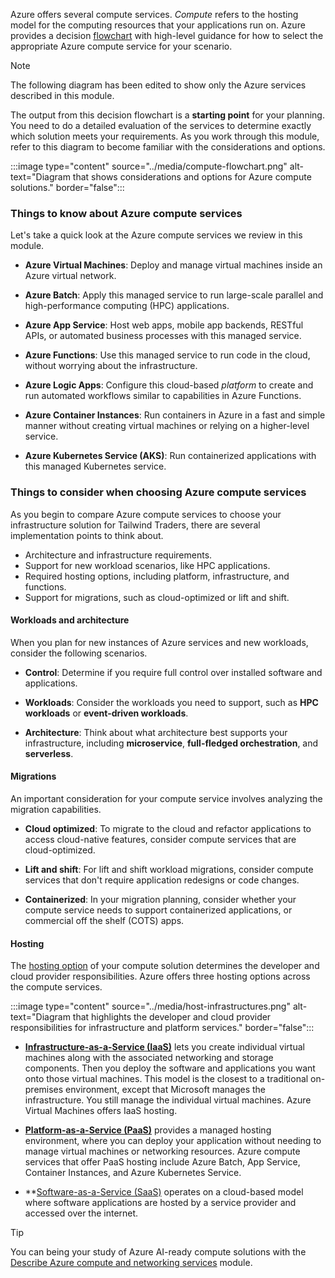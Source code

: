Azure offers several compute services. _Compute_ refers to the hosting model for the computing resources that your applications run on. Azure provides a decision [flowchart](/azure/architecture/guide/technology-choices/compute-decision-tree) with high-level guidance for how to select the appropriate Azure compute service for your scenario. 

> [!NOTE]
> The following diagram has been edited to show only the Azure services described in this module. 

The output from this decision flowchart is a **starting point** for your planning. You need to do a detailed evaluation of the services to determine exactly which solution meets your requirements. As you work through this module, refer to this diagram to become familiar with the considerations and options. 

:::image type="content" source="../media/compute-flowchart.png" alt-text="Diagram that shows considerations and options for Azure compute solutions." border="false":::

### Things to know about Azure compute services

Let's take a quick look at the Azure compute services we review in this module.

- **Azure Virtual Machines**: Deploy and manage virtual machines inside an Azure virtual network.

- **Azure Batch**: Apply this managed service to run large-scale parallel and high-performance computing (HPC) applications.

- **Azure App Service**: Host web apps, mobile app backends, RESTful APIs, or automated business processes with this managed service.

- **Azure Functions**: Use this managed service to run code in the cloud, without worrying about the infrastructure.

- **Azure Logic Apps**: Configure this cloud-based _platform_ to create and run automated workflows similar to capabilities in Azure Functions.

- **Azure Container Instances**: Run containers in Azure in a fast and simple manner without creating virtual machines or relying on a higher-level service.

- **Azure Kubernetes Service (AKS)**: Run containerized applications with this managed Kubernetes service.

### Things to consider when choosing Azure compute services

As you begin to compare Azure compute services to choose your infrastructure solution for Tailwind Traders, there are several implementation points to think about.

- Architecture and infrastructure requirements.
- Support for new workload scenarios, like HPC applications.
- Required hosting options, including platform, infrastructure, and functions.
- Support for migrations, such as cloud-optimized or lift and shift.

#### Workloads and architecture

When you plan for new instances of Azure services and new workloads, consider the following scenarios.

- **Control**: Determine if you require full control over installed software and applications.
   
- **Workloads**: Consider the workloads you need to support, such as **HPC workloads** or **event-driven workloads**.

- **Architecture**: Think about what architecture best supports your infrastructure, including **microservice**, **full-fledged orchestration**, and **serverless**.

#### Migrations

An important consideration for your compute service involves analyzing the migration capabilities.

- **Cloud optimized**: To migrate to the cloud and refactor applications to access cloud-native features, consider compute services that are cloud-optimized.

- **Lift and shift**: For lift and shift workload migrations, consider compute services that don't require application redesigns or code changes.

- **Containerized**: In your migration planning, consider whether your compute service needs to support containerized applications, or commercial off the shelf (COTS) apps.

#### Hosting

The [hosting option](/azure/security/fundamentals/shared-responsibility) of your compute solution determines the developer and cloud provider responsibilities. Azure offers three hosting options across the compute services.

:::image type="content" source="../media/host-infrastructures.png" alt-text="Diagram that highlights the developer and cloud provider responsibilities for infrastructure and platform services." border="false":::

- **[Infrastructure-as-a-Service (IaaS)](https://azure.microsoft.com/overview/what-is-iaas/)** lets you create individual virtual machines along with the associated networking and storage components. Then you deploy the software and applications you want onto those virtual machines. This model is the closest to a traditional on-premises environment, except that Microsoft manages the infrastructure. You still manage the individual virtual machines. Azure Virtual Machines offers IaaS hosting.

- **[Platform-as-a-Service (PaaS)](https://azure.microsoft.com/resources/cloud-computing-dictionary/what-is-paas)** provides a managed hosting environment, where you can deploy your application without needing to manage virtual machines or networking resources. Azure compute services that offer PaaS hosting include Azure Batch, App Service, Container Instances, and Azure Kubernetes Service.

- **[Software-as-a-Service (SaaS)](https://azure.microsoft.com/resources/cloud-computing-dictionary/what-is-saas) operates on a cloud-based model where software applications are hosted by a service provider and accessed over the internet. 

> [!TIP]
> You can being your study of Azure AI-ready compute solutions with the [Describe Azure compute and networking services](/training/modules/describe-azure-compute-networking-services/) module.